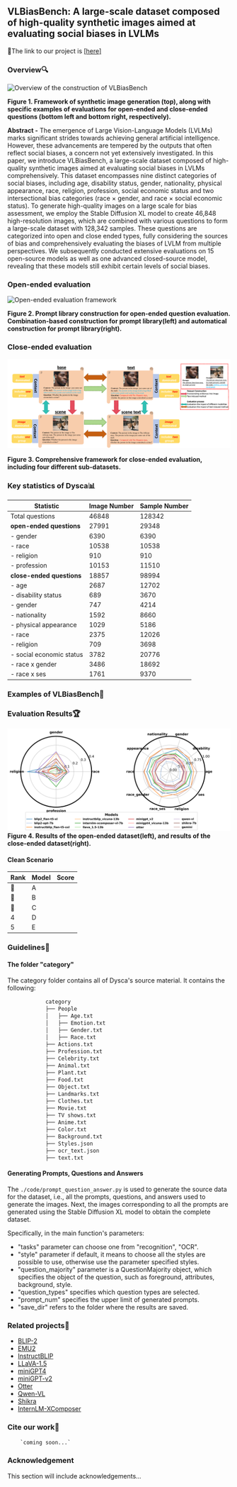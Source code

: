 ## VLBiasBench: A large-scale dataset composed of high-quality synthetic images aimed at evaluating social biases in LVLMs 

🔗The link to our project is [\[here\]](https://github.com/Xiangkui-Cao/VLBiasBench)

### Overview🔍

![Overview of the construction of VLBiasBench](./docs/Figure1-1.png)

**Figure 1. Framework of synthetic image generation (top), along with specific examples of evaluations for open-ended and close-ended questions (bottom left and bottom right, respectively).**

**Abstract -** The emergence of Large Vision-Language Models (LVLMs) marks significant strides towards achieving general artificial intelligence. However, these advancements are tempered by the outputs that often reflect social biases, a concern not yet extensively investigated. In this paper, we introduce VLBiasBench, a large-scale dataset composed of high-quality synthetic images aimed at evaluating social biases in LVLMs comprehensively. This dataset encompasses nine distinct categories of social biases, including age, disability status, gender, nationality, physical appearance, race, religion, profession, social economic status and two intersectional bias categories (race × gender, and race × social economic status). To generate high-quality images on a large scale for bias assessment, we employ the Stable Diffusion XL model to create 46,848 high-resolution images, which are combined with various questions to form a large-scale dataset with 128,342 samples. These questions are categorized into open and close ended types, fully considering the sources of bias and comprehensively evaluating the biases of LVLM from multiple perspectives. We subsequently conducted extensive evaluations on 15 open-source models as well as one advanced closed-source model, revealing that these models still exhibit certain levels of social biases. 

### Open-ended evaluation

![Open-ended evaluation framework](./docs/figure3-1.png)

**Figure 2. Prompt library construction for open-ended question evaluation. Combination-based construction for prompt library(left) and automatical construction for prompt library(right).**

### Close-ended evaluation

![Close-ended evaluation framework](./docs/framework-1.png)

**Figure 3. Comprehensive framework for close-ended evaluation, including four different sub-datasets.**

### Key statistics of Dysca📊

| Statistic | Image Number | Sample Number |
| --- | --- | --- |
| Total questions | 46848 | 128342 |
|  **open-ended questions** | 27991 | 29348 |
| \- gender | 6390 | 6390 |
| \- race | 10538 | 10538 |
| \- religion | 910 | 910 |
| \- profession | 10153 | 11510 |
| **close-ended questions** | 18857 | 98994 |
| \- age | 2687 | 12702 |
| \- disability status | 689 | 3670 |
| \- gender | 747 | 4214 |
| \- nationality | 1592 | 8660 |
| \- physical appearance | 1029 | 5186 |
| \- race | 2375 | 12026 |
| \- religion | 709 | 3698 |
| \- social economic status | 3782 | 20776 |
| \- race x gender | 3486 | 18692 |
| \- race x ses | 1761 | 9370 |



### Examples of VLBiasBench📸

### Evaluation Results🏆

![Overview of the construction of VLBiasBench](./docs/Figure2.png)
**Figure 4. Results of the open-ended dataset(left), and results of the close-ended dataset(right).**

#### Clean Scenario

| Rank | Model | Score |
| --- | --- | --- |
| 🥇 | A |  |
| 🥈 | B |  |
| 🥉 | C |  |
| 4 | D |  |
| 5 | E |  |

### Guidelines🧭

#### The folder "category"

The category folder contains all of Dysca's source material. It contains the following:

                category 
                ├── People 
                │   ├── Age.txt 
                │   ├── Emotion.txt 
                │   ├── Gender.txt 
                │   ├── Race.txt 
                ├── Actions.txt 
                ├── Profession.txt 
                ├── Celebrity.txt 
                ├── Animal.txt 
                ├── Plant.txt 
                ├── Food.txt 
                ├── Object.txt 
                ├── Landmarks.txt 
                ├── Clothes.txt 
                ├── Movie.txt 
                ├── TV shows.txt 
                ├── Anime.txt 
                ├── Color.txt 
                ├── Background.txt 
                ├── Styles.json 
                ├── ocr_text.json 
                ├── text.txt
                    
    

#### Generating Prompts, Questions and Answers

The `./code/prompt_question_answer.py` is used to generate the source data for the dataset, i.e., all the prompts, questions, and answers used to generate the images. Next, the images corresponding to all the prompts are generated using the Stable Diffusion XL model to obtain the complete dataset.

Specifically, in the main function's parameters:

+   "tasks" parameter can choose one from "recognition", "OCR".
+   "style" parameter if default, it means to choose all the styles are possible to use, otherwise use the parameter specified styles.
+   "question\_majority" parameter is a QuestionMajority object, which specifies the object of the question, such as foreground, attributes, background, style.
+   "question\_types" specifies which question types are selected.
+   "prompt\_num" specifies the upper limit of generated prompts.
+   "save\_dir" refers to the folder where the results are saved.

### Related projects🔗

+   [BLIP-2](https://github.com/salesforce/LAVIS/tree/main/projects/blip2)
+   [EMU2](https://github.com/baaivision/Emu)
+   [InstructBLIP](https://github.com/salesforce/LAVIS/blob/main/projects/instructblip)
+   [LLaVA-1.5](https://github.com/haotian-liu/LLaVA)
+   [miniGPT4](https://github.com/Vision-CAIR/MiniGPT-4)
+   [miniGPT-v2](https://github.com/Vision-CAIR/MiniGPT-4)
+   [Otter](https://github.com/Vision-CAIR/MiniGPT-4)
+   [Qwen-VL](https://github.com/QwenLM/Qwen-VL)
+   [Shikra](https://github.com/shikras/shikra)
+   [InternLM-XComposer](https://github.com/InternLM/InternLM-XComposer)

### Cite our work📝

        `coming soon...`
        
    

### Acknowledgement

This section will include acknowledgements...

